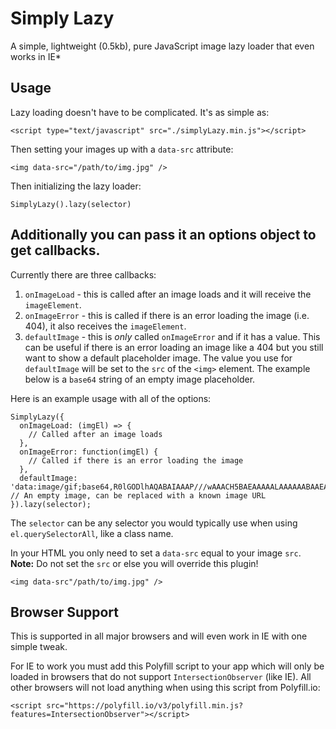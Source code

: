 # Simply Lazy

A simple, lightweight (0.5kb), pure JavaScript image lazy loader that even works in IE\*

## Usage

Lazy loading doesn't have to be complicated. It's as simple as:

```
<script type="text/javascript" src="./simplyLazy.min.js"></script>
```

Then setting your images up with a `data-src` attribute:

```
<img data-src="/path/to/img.jpg" />
```

Then initializing the lazy loader:

```
SimplyLazy().lazy(selector)
```

## Additionally you can pass it an options object to get callbacks.

Currently there are three callbacks:

1. `onImageLoad` - this is called after an image loads and it will receive the `imageElement`.
2. `onImageError` - this is called if there is an error loading the image (i.e. 404), it also receives the `imageElement`.
3. `defaultImage` - this is _only_ called `onImageError` and if it has a value. This can be useful if there is an error loading an image like a 404 but you still want to show a default placeholder image. The value you use for `defaultImage` will be set to the `src` of the `<img>` element. The example below is a `base64` string of an empty image placeholder.

Here is an example usage with all of the options:

```
SimplyLazy({
  onImageLoad: (imgEl) => {
    // Called after an image loads
  },
  onImageError: function(imgEl) {
    // Called if there is an error loading the image
  },
  defaultImage: 'data:image/gif;base64,R0lGODlhAQABAIAAAP///wAAACH5BAEAAAAALAAAAAABAAEAAAICRAEAOw==' // An empty image, can be replaced with a known image URL
}).lazy(selector);
```

The `selector` can be any selector you would typically use when using `el.querySelectorAll`, like a class name.

In your HTML you only need to set a `data-src` equal to your image `src`. **Note:** Do not set the `src` or else you will override this plugin!

```
<img data-src"/path/to/img.jpg" />
```

## Browser Support

This is supported in all major browsers and will even work in IE with one simple tweak.

For IE to work you must add this Polyfill script to your app which will only be loaded in browsers that do not support `IntersectionObserver` (like IE). All other browsers will not load anything when using this script from Polyfill.io:

```
<script src="https://polyfill.io/v3/polyfill.min.js?features=IntersectionObserver"></script>
```

